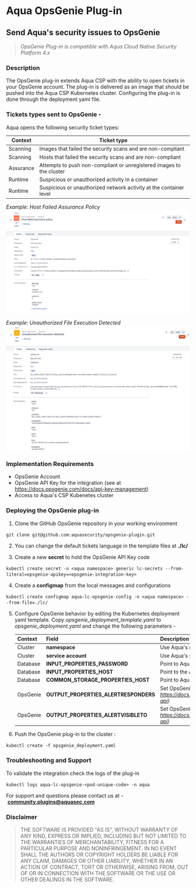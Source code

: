 # Aqua OpsGenie Plug-in
## Send Aqua's security issues to OpsGenie

> _OpsGenie Plug-in is compatible with Aqua Cloud Native Security Platform 4.x_

### Description
The OpsGenie plug-in extends Aqua CSP with the ability to open tickets in your OpsGenie account. The plug-in is delivered as an image that should be pushed into the Aqua CSP Kubernetes cluster. Configuring the plug-in is done through the deployment yaml file. 

### Tickets types sent to OpsGenie -
Aqua opens the following security ticket types:

Context|Ticket type
----|-------
Scanning|Images that failed the security scans and are non-compliant
Scanning|Hosts that failed the security scans and are non-compliant
Assurance|Attempts to push non-compliant or unregistered images to the cluster
Runtime|Suspicious or unauthorized activity in a container
Runtime|Suspicious or unauthorized network activity at the container level

_Example: Host Failed Assurance Policy_
![Host ticket](/images/imagefailed.jpg)

_Example: Unauthorized File Execution Detected_
![Runtime ticket](/images/runtimeticket.jpg)


### Implementation Requirements
- OpsGenie Account 
- OpsGenie API Key for the integration (see at https://docs.opsgenie.com/docs/api-key-management) 
- Access to Aqua's CSP Kubenetes cluster 

### Deploying the OpsGenie plug-in
1. Clone the GitHub OpsGenie repository in your working environment  
```
git clone git@github.com:aquasecurity/opsgenie-plugin.git
```
2. You can change the default tickets language in the template files at **./lc/**

3. Create a new **secret** to hold the OpsGenie API Key code
```
kubectl create secret -n <aqua namespace> generic lc-secrets --from-literal=opsgenie-apikey=<opsgenie-integration-key>
```  
4. Create a **configmap** from the local messages and configurations
```
kubectl create configmap aqua-lc-opsgenie-config -n <aqua namespace> --from-file=./lc/
```	
5. Configure OpsGenie behavior by editing the Kubernetes deployment yaml template. Copy *opsgenie_deployment_template.yaml* to *opsgenie_deployment.yaml* and change the following parameters -

    Context|Field|Description
    -------|-----|-----------
    Cluster|**namespace**|Use Aqua's namespace
    Cluster|**service account**|Use Aqua's service account
    Database|**INPUT_PROPERTIES_PASSWORD**|Point to Aqua's db password secret
    Database|**INPUT_PROPERTIES_HOST**|Point to the Aqua's DB service
    Database|**COMMON_STORAGE_PROPERTIES_HOST**|Point to Aqua's DB service
    OpsGenie|**OUTPUT_PROPERTIES_ALERTRESPONDERS**|Set OpsGenie *Responders* field *(see at https://docs.opsgenie.com/docs/alert-api)*
    OpsGenie|**OUTPUT_PROPERTIES_ALERTVISIBLETO**|Set OpsGenie *Visible To* field *(see at https://docs.opsgenie.com/docs/alert-api)*


6. Push the OpsGenie plug-in to the cluster :
```
kubectl create -f opsgenie_deployment.yaml
```	

### Troubleshooting and Support
To validate the integration check the logs of the plug-in
```
kubectl logs aqua-lc-opsgenie-<pod-unique-code> -n aqua
```
For support and questions please contact us at - **community.plugins@aquasec.com**

### Disclaimer 
> THE SOFTWARE IS PROVIDED "AS IS", WITHOUT WARRANTY OF ANY KIND, EXPRESS OR IMPLIED, INCLUDING BUT NOT LIMITED TO THE WARRANTIES OF MERCHANTABILITY, FITNESS FOR A PARTICULAR PURPOSE AND NONINFRINGEMENT. IN NO EVENT SHALL THE AUTHORS OR COPYRIGHT HOLDERS BE LIABLE FOR ANY CLAIM, DAMAGES OR OTHER LIABILITY, WHETHER IN AN ACTION OF CONTRACT, TORT OR OTHERWISE, ARISING FROM, OUT OF OR IN CONNECTION WITH THE SOFTWARE OR THE USE OR OTHER DEALINGS IN THE SOFTWARE.

